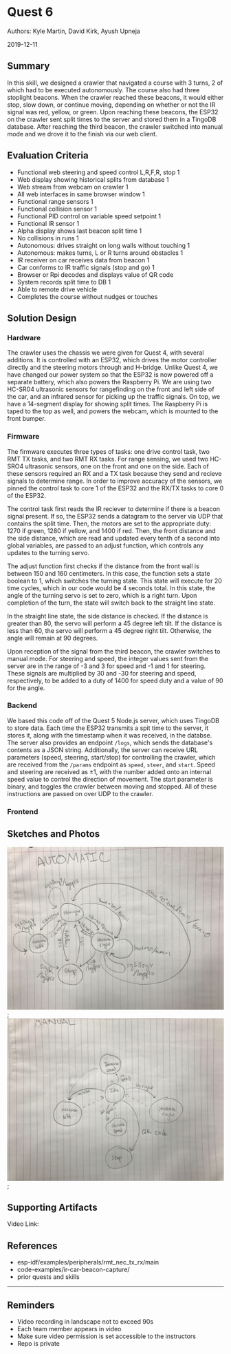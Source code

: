 # Quest 6
Authors: Kyle Martin, David Kirk, Ayush Upneja

2019-12-11

## Summary

In this skill, we designed a crawler that navigated a course with 3 turns, 2 of which had to be executed autonomously.  The course also had three stoplight beacons.  When the crawler reached these beacons, it would either stop, slow down, or continue moving, depending on whether or not the IR signal was red, yellow, or green.  Upon reaching these beacons, the ESP32 on the crawler sent split times to the server and stored them in a TingoDB database.  After reaching the third beacon, the crawler switched into manual mode and we drove it to the finish via our web client.  

## Evaluation Criteria

- Functional web steering and speed control L,R,F,R, stop 1
- Web display showing historical splits from database 1
- Web stream from webcam on crawler 1
- All web interfaces in same browser window 1
- Functional range sensors 1
- Functional collision sensor 1
- Functional PID control on variable speed setpoint 1
- Functional IR sensor 1
- Alpha display shows last beacon split time 1
- No collisions in runs 1
- Autonomous: drives straight on long walls without touching 1
- Autonomous: makes turns, L or R turns around obstacles 1
- IR receiver on car receives data from beacon 1
- Car conforms to IR traffic signals (stop and go) 1
- Browser or Rpi decodes and displays value of QR code
- System records split time to DB 1
- Able to remote drive vehicle
- Completes the course without nudges or touches

## Solution Design

### Hardware

The crawler uses the chassis we were given for Quest 4, with several additions. It is controlled with an ESP32, which drives the motor controller directly and the steering motors through and H-bridge. Unlike Quest 4, we have changed our power system so that the ESP32 is now powered off a separate battery, which also powers the Raspberry Pi. We are using two HC-SR04 ultrasonic sensors for rangefinding on the front and left side of the car, and an infrared sensor for picking up the traffic signals. On top, we have a 14-segment display for showing split times. The Raspberry Pi is taped to the top as well, and powers the webcam, which is mounted to the front bumper.

### Firmware

The firmware executes three types of tasks: one drive control task, two RMT TX tasks, and two RMT RX tasks.  For range sensing, we used two HC-SRO4 ultrasonic sensors, one on the front and one on the side.  Each of these sensors required an RX and a TX task because they send and recieve signals to determine range.  In order to improve accuracy of the sensors, we pinned the control task to core 1 of the ESP32 and the RX/TX tasks to core 0 of the ESP32.

The control task first reads the IR reciever to determine if there is a beacon signal present.   If so, the ESP32 sends a datagram to the server via UDP that contains the split time.  Then, the motors are set to the appropriate duty:  1270 if green, 1280 if yellow, and 1400 if red.  Then, the front distance and the side distance, which are read and updated every tenth of a second into global variables, are passed to an adjust function, which controls any updates to the turning servo.

The adjust function first checks if the distance from the front wall is between 150 and 160 centimeters.  In this case, the function sets a state boolean to 1, which switches the turning state.   This state will execute for 20 time cycles, which in our code would be 4 seconds total.  In this state, the angle of the turning servo is set to zero, which is a right turn.  Upon completion of the turn, the state will switch back to the straight line state.

In the straight line state, the side distance is checked.  If the distance is greater than 80, the servo will perform a 45 degree left tilt.  If the distance is less than 60, the servo will perform a 45 degree right tilt.  Otherwise, the angle will remain at 90 degrees.

Upon reception of the signal from the third beacon, the crawler switches to manual mode.  For steering and speed, the integer values sent from the server are in the range of -3 and 3 for speed and -1 and 1 for steering.  These signals are multiplied by 30 and -30 for steering and speed, respectively, to be added to a duty of 1400 for speed duty and a value of 90 for the angle.  


### Backend

We based this code off of the Quest 5 Node.js server, which uses TingoDB to store data. Each time the ESP32 transmits a spit time to the server, it stores it, along with the timestamp when it was received, in the databse. The server also provides an endpoint ```/logs```, which sends the database's contents as a JSON string. Additionally, the server can receive URL parameters (speed, steering, start/stop) for controlling the crawler, which are received from the ```/params``` endpoint as ```speed```, ```steer```, and ```start```. Speed and steering are received as ±1, with the number added onto an internal speed value to control the direction of movement. The start parameter is binary, and toggles the crawler between moving and stopped. All of these instructions are passed on over UDP to the crawler.

### Frontend



## Sketches and Photos
![Image](./images/IMG_4126.JPG);
![Image](./images/IMG_4127.JPG);

## Supporting Artifacts
Video Link: 

## References
- esp-idf/examples/peripherals/rmt_nec_tx_rx/main
- code-examples/ir-car-beacon-capture/
- prior quests and skills


-----

## Reminders

- Video recording in landscape not to exceed 90s
- Each team member appears in video
- Make sure video permission is set accessible to the instructors
- Repo is private
